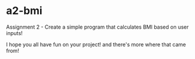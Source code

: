# a2-bmi
Assignment 2 - Create a simple program that calculates BMI based on user inputs!

I hope you all have fun on your project!
and there's more where that came from!